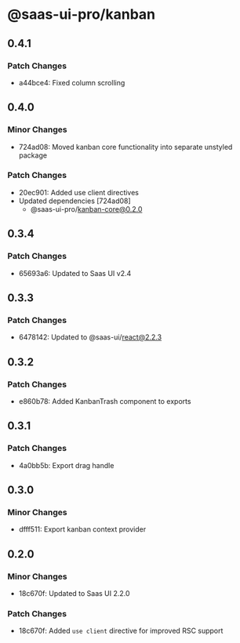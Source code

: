 # @saas-ui-pro/kanban

## 0.4.1

### Patch Changes

- a44bce4: Fixed column scrolling

## 0.4.0

### Minor Changes

- 724ad08: Moved kanban core functionality into separate unstyled package

### Patch Changes

- 20ec901: Added use client directives
- Updated dependencies [724ad08]
  - @saas-ui-pro/kanban-core@0.2.0

## 0.3.4

### Patch Changes

- 65693a6: Updated to Saas UI v2.4

## 0.3.3

### Patch Changes

- 6478142: Updated to @saas-ui/react@2.2.3

## 0.3.2

### Patch Changes

- e860b78: Added KanbanTrash component to exports

## 0.3.1

### Patch Changes

- 4a0bb5b: Export drag handle

## 0.3.0

### Minor Changes

- dfff511: Export kanban context provider

## 0.2.0

### Minor Changes

- 18c670f: Updated to Saas UI 2.2.0

### Patch Changes

- 18c670f: Added `use client` directive for improved RSC support
